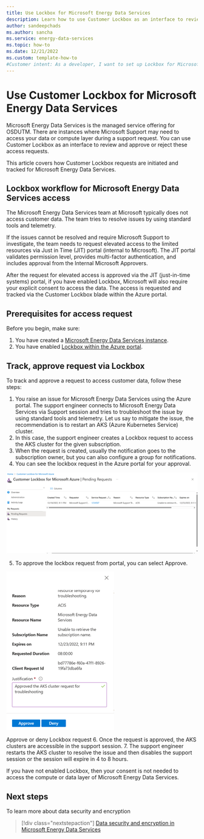 ```yaml
---
title: Use Lockbox for Microsoft Energy Data Services	
description: Learn how to use Customer Lockbox as an interface to review and approve or reject access requests. 
author: sandeepchads
ms.author: sancha
ms.service: energy-data-services	
ms.topic: how-to
ms.date: 12/21/2022
ms.custom: template-how-to
#Customer intent: As a developer, I want to set up Lockbox for Microsoft Energy Data Services.
---
```



# Use Customer Lockbox for Microsoft Energy Data Services

Microsoft Energy Data Services is the managed service offering for OSDUTM. There are instances where Microsoft Support may need to access your data or compute layer during a support request. You can use Customer Lockbox as an interface to review and approve or reject these access requests.

This article covers how Customer Lockbox requests are initiated and tracked for Microsoft Energy Data Services. 

## Lockbox workflow for Microsoft Energy Data Services access

The Microsoft Energy Data Services team at Microsoft typically does not access customer data. The team tries to resolve issues by using standard tools and telemetry.

If the issues cannot be resolved and require Microsoft Support to investigate, the team needs to request elevated access to the limited resources via Just in Time (JIT) portal (internal to Microsoft). The JIT portal validates permission level, provides multi-factor authentication, and includes approval from the Internal Microsoft Approvers. 

After the request for elevated access is approved via the JIT (just-in-time systems) portal, if you have enabled Lockbox, Microsoft will also require your explicit consent to access the data. The access is requested and tracked via the Customer Lockbox blade within the Azure portal.

## Prerequisites for access request

Before you begin, make sure:
1.	You have created a [Microsoft Energy Data Services instance](quickstart-create-microsoft-energy-data-services-instance.md).
2.	You have enabled [Lockbox within the Azure portal](../security/fundamentals/customer-lockbox-overview.md). 

## Track, approve request via Lockbox
To track and approve a request to access customer data, follow these steps:
1.	You raise an issue for Microsoft Energy Data Services using the Azure portal. The support engineer connects to Microsoft Energy Data Services via Support session and tries to troubleshoot the issue by using standard tools and telemetry. Let us say to mitigate the issue, the recommendation is to restart an AKS (Azure Kubernetes Service) cluster. 
2.	In this case, the support engineer creates a Lockbox request to access the AKS cluster for the given subscription.
3.	When the request is created, usually the notification goes to the subscription owner, but you can also configure a group for notifications.
4.	You can see the lockbox request in the Azure portal for your approval.

 
  [![Screenshot of Pending request on Lockbox portal.](media/how-to-create-lockbox/pending_request_on_lockbox_portal.png)](media/how-to-create-lockbox/pending_request_on_lockbox_portal.png#lightbox)


5.	To approve the lockbox request from portal, you can select Approve.
 
[![Screenshot of approve or deny lockbox request ](media/how-to-create-lockbox/approve_deny_lockbox.png)](media/how-to-create-lockbox/approve_deny_lockbox.png#lightbox)

Approve or deny Lockbox request
6.	Once the request is approved, the AKS clusters are accessible in the support session.
7.	The support engineer restarts the AKS cluster to resolve the issue and then disables the support session or the session will expire in 4 to 8 hours.

If you have not enabled Lockbox, then your consent is not needed to access the compute or data layer of Microsoft Energy Data Services.

## Next steps
<!-- Add a context sentence for the following links -->
To learn more about data security and encryption
> [!div class="nextstepaction"]
> [Data security and encryption in Microsoft Energy Data Services](how-to-manage-data-security-and-encryption.md)
